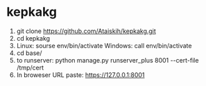 # kepkakg
1. git clone https://github.com/Ataiskih/kepkakg.git
2. cd kepkakg
3. Linux: sourse env/bin/activate 
   Windows: call env/bin/activate 
4. cd base/
5. to runserver: python manage.py runserver_plus 8001 --cert-file /tmp/cert
6. In broweser URL paste: https://127.0.0.1:8001
